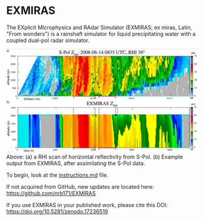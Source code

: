 # EXMIRAS
The EXplicit MIcrophysics and RAdar Simulator (EXMIRAS; ex miras, Latin, "From wonders") is a rainshaft simulator for liquid precipitating water with a coupled dual-pol radar simulator. 

![](./docs/meta/Exmiras+RHI.png)
Above: (a) a RHI scan of horizontal reflectivity from S-Pol. (b) Example output from EXMIRAS, after assimilating the S-Pol data.

To begin, look at the [instructions.md](./docs/instructions.md) file. 

If not acquired from GitHub, new updates are located here: https://github.com/nrb171/EXMIRAS

If you use EXMIRAS in your published work, please cite this DOI: https://doi.org/10.5281/zenodo.17236519 

